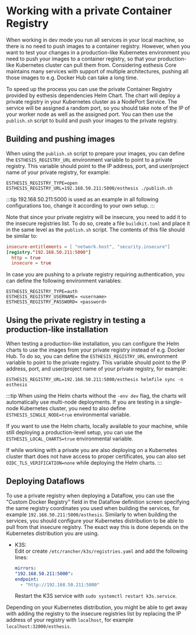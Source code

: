# Working with a private Container Registry
When working in dev mode you run all services in your local machine, so there is no need to
push images to a container registry. However, when you want to test your changes in a production-like
Kubernetes environment you need to push your images to a container registry, so that your
production-like Kubernetes cluster can pull them from. Considering esthesis Core maintains many
services with support of multiple architectures, pushing all those images to e.g. Docker Hub can take a
long time.

To speed up the process you can use the private Container Registry provided by esthesis dependencies
Helm Chart.
The chart will deploy a private registry in your Kubernetes cluster as a NodePort Service. The service
will be assigned a random port, so you should take note of the IP of your worker node as well as the
assigned port. You can then use the `publish.sh` script to build and push your images to the private
registry.

## Building and pushing images
When using the `publish.sh` script to prepare your images, you can define the `ESTHESIS_REGISTRY_URL`
environment variable to point to a private registry. This variable should point to the IP address,
port, and user/project name of your private registry, for example:
```shell
ESTHESIS_REGISTRY_TYPE=open ESTHESIS_REGISTRY_URL=192.168.50.211:5000/esthesis ./publish.sh
```

:::tip
192.168.50.211:5000 is used as an example in all following configurations too, change it according
to your own setup.
:::

Note that since your private registry will be insecure, you need to add it to the insecure registries
list. To do so, create a file `buildkit.toml` and place it in the same level as the `publish.sh` script.
The contents of this file should be similar to:
```toml
insecure-entitlements = [ "network.host", "security.insecure"]
[registry."192.168.50.211:5000"]
  http = true
  insecure = true
```

In case you are pushing to a private registry requiring authentication, you can define the following
environment variables:
```shell
ESTHESIS_REGISTRY_TYPE=auth
ESTHESIS_REGISTRY_USERNAME= <username>
ESTHESIS_REGISTRY_PASSWORD= <password>
````

## Using the private registry in testing a production-like installation
When testing a production-like installation, you can configure the Helm charts to use the images from
your private registry instead of e.g. Docker Hub. To do so, you can define the `ESTHESIS_REGISTRY_URL`
environment variable to point to the private registry. This variable should point to the IP address,
port, and user/project name of your private registry, for example:
```shell
ESTHESIS_REGISTRY_URL=192.168.50.211:5000/esthesis helmfile sync -n esthesis
```

:::tip
When using the Helm charts without the `-env dev` flag, the charts will automatically
use multi-node deployments. If you are testing in a single-node Kubernetes cluster, you need to also
define `ESTHESIS_SINGLE_NODE=true` environmental variable.

If you want to use the Helm charts, locally available to your machine, while still deploying a
production-level setup, you can use the `ESTHESIS_LOCAL_CHARTS=true` environmental variable.

If while working with a private you are also deploying on a Kubernetes cluster thart does not
have access to proper certificates, you can also set `OIDC_TLS_VERIFICATION=none` while deploying
the Helm charts.
:::

## Deploying Dataflows
To use a private registry when deploying a Dataflow, you can use the "Custom Docker Registry" field
in the Dataflow definition screen specifying the same registry coordinates you used when building
the services, for example `192.168.50.211:5000/esthesis`. Similarly to when building the services,
you should configure your Kubernetes distribution to be able to pull from that insecure registry.
The exact way this is done depends on the Kubernetes distribution you are using.

- K3S:\
	Edit or create `/etc/rancher/k3s/registries.yaml` and add the following lines:
	```yaml
	mirrors:
  "192.168.50.211:5000":
    endpoint:
      - "http://192.168.50.211:5000"
	```
 	Restart the K3S service with `sudo systemctl restart k3s.service`.

Depending on your Kubernetes distribution, you might be able to get away with adding the registry to
the insecure registries list by replacing the IP address of your registry with `localhost`, for
example `localhost:32000/esthesis`.
```

